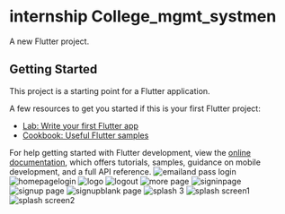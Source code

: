 # internship College_mgmt_systmen

A new Flutter project.

## Getting Started

This project is a starting point for a Flutter application.

A few resources to get you started if this is your first Flutter project:

- [Lab: Write your first Flutter app](https://docs.flutter.dev/get-started/codelab)
- [Cookbook: Useful Flutter samples](https://docs.flutter.dev/cookbook)

For help getting started with Flutter development, view the
[online documentation](https://docs.flutter.dev/), which offers tutorials,
samples, guidance on mobile development, and a full API reference.
![emailand pass login](https://github.com/rabingc1/College_mgmt_system/assets/113169098/5403917b-f237-4e2b-915c-bc80e3be4861)
![homepagelogin](https://github.com/rabingc1/College_mgmt_system/assets/113169098/1038a3b1-2773-4a24-93d5-9f6fa48ef00c)
![logo](https://github.com/rabingc1/College_mgmt_system/assets/113169098/0ab694f9-7d4b-4d82-87e3-9d6e31b828f6)
![logout](https://github.com/rabingc1/College_mgmt_system/assets/113169098/b8fd0aa3-aee8-4128-ae00-1143226e6655)
![more page](https://github.com/rabingc1/College_mgmt_system/assets/113169098/ca4dec24-88f8-4406-9fc3-35093cb3e79b)
![signinpage](https://github.com/rabingc1/College_mgmt_system/assets/113169098/3af6d373-8026-4956-9d41-637bf2bb6619)
![signup page](https://github.com/rabingc1/College_mgmt_system/assets/113169098/52e2578d-5478-4c2d-9347-f73070e922da)
![signupblank page](https://github.com/rabingc1/College_mgmt_system/assets/113169098/6a87679a-e340-45f3-a819-d0f2f0781dea)
![splash 3](https://github.com/rabingc1/College_mgmt_system/assets/113169098/f5ca1a0e-2b89-488c-b26e-7d8cd1c70983)
![splash screen1](https://github.com/rabingc1/College_mgmt_system/assets/113169098/385c7d20-2ff6-4a55-90d9-d8c661643bd6)
![splash screen2](https://github.com/rabingc1/College_mgmt_system/assets/113169098/d4be8cf0-f554-4513-9dde-e54b352b4d91)
